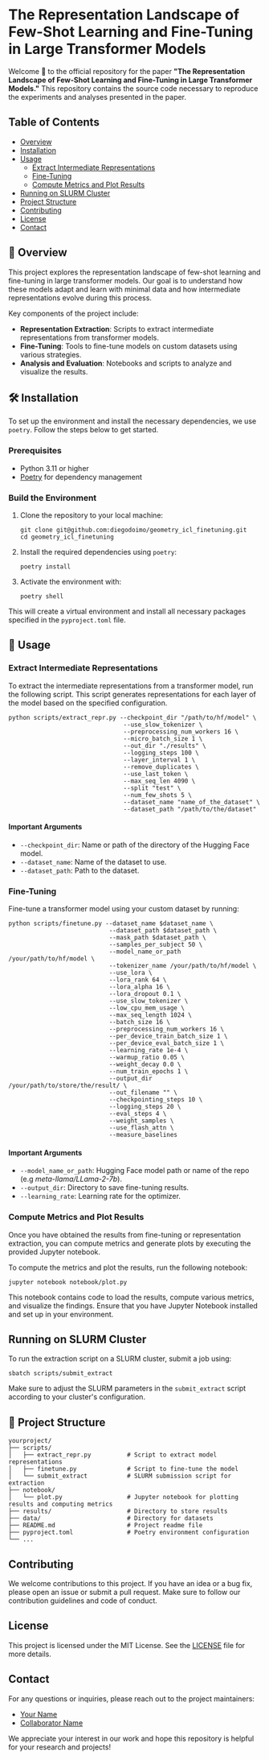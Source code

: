 # The Representation Landscape of Few-Shot Learning and Fine-Tuning in Large Transformer Models

Welcome 👋 to the official repository for the paper **"The Representation Landscape of Few-Shot Learning and Fine-Tuning in Large Transformer Models."** This repository contains the source code necessary to reproduce the experiments and analyses presented in the paper.

## Table of Contents

- [Overview](#overview)
- [Installation](#installation)
- [Usage](#usage)
  - [Extract Intermediate Representations](#extract-intermediate-representations)
  - [Fine-Tuning](#fine-tuning)
  - [Compute Metrics and Plot Results](#compute-metrics-and-plot-results)
- [Running on SLURM Cluster](#running-on-slurm-cluster)
- [Project Structure](#project-structure)
- [Contributing](#contributing)
- [License](#license)
- [Contact](#contact)

## 📖 Overview

This project explores the representation landscape of few-shot learning and fine-tuning in large transformer models. Our goal is to understand how these models adapt and learn with minimal data and how intermediate representations evolve during this process.

Key components of the project include:
- **Representation Extraction**: Scripts to extract intermediate representations from transformer models.
- **Fine-Tuning**: Tools to fine-tune models on custom datasets using various strategies.
- **Analysis and Evaluation**: Notebooks and scripts to analyze and visualize the results.

## 🛠️ Installation

To set up the environment and install the necessary dependencies, we use `poetry`. Follow the steps below to get started.

### Prerequisites

- Python 3.11 or higher
- [Poetry](https://python-poetry.org/docs/#installation) for dependency management

### Build the Environment

1. Clone the repository to your local machine:

    ```
    git clone git@github.com:diegodoimo/geometry_icl_finetuning.git
    cd geometry_icl_finetuning
    ```

2. Install the required dependencies using `poetry`:

    ```
    poetry install
    ```
3. Activate the environment with:
    
    ```
    poetry shell
    ```

This will create a virtual environment and install all necessary packages specified in the `pyproject.toml` file.

## 🚀 Usage

### Extract Intermediate Representations

To extract the intermediate representations from a transformer model, run the following script. This script generates representations for each layer of the model based on the specified configuration.

```
python scripts/extract_repr.py --checkpoint_dir "/path/to/hf/model" \
                                --use_slow_tokenizer \
                                --preprocessing_num_workers 16 \
                                --micro_batch_size 1 \
                                --out_dir "./results" \
                                --logging_steps 100 \
                                --layer_interval 1 \
                                --remove_duplicates \
                                --use_last_token \
                                --max_seq_len 4090 \
                                --split "test" \
                                --num_few_shots 5 \
                                --dataset_name "name_of_the_dataset" \
                                --dataset_path "/path/to/the/dataset"
```

#### Important Arguments

- `--checkpoint_dir`: Name or path of the directory of the Hugging Face model.
- `--dataset_name`: Name of the dataset to use.
- `--dataset_path`: Path to the dataset.

### Fine-Tuning

Fine-tune a transformer model using your custom dataset by running:

```
python scripts/finetune.py --dataset_name $dataset_name \
                            --dataset_path $dataset_path \
                            --mask_path $dataset_path \
                            --samples_per_subject 50 \
                            --model_name_or_path /your/path/to/hf/model \
                            --tokenizer_name /your/path/to/hf/model \
                            --use_lora \
                            --lora_rank 64 \
                            --lora_alpha 16 \
                            --lora_dropout 0.1 \
                            --use_slow_tokenizer \
                            --low_cpu_mem_usage \
                            --max_seq_length 1024 \
                            --batch_size 16 \
                            --preprocessing_num_workers 16 \
                            --per_device_train_batch_size 1 \
                            --per_device_eval_batch_size 1 \
                            --learning_rate 1e-4 \
                            --warmup_ratio 0.05 \
                            --weight_decay 0.0 \
                            --num_train_epochs 1 \
                            --output_dir /your/path/to/store/the/result/ \
                            --out_filename "" \
                            --checkpointing_steps 10 \
                            --logging_steps 20 \
                            --eval_steps 4 \
                            --weight_samples \
                            --use_flash_attn \
                            --measure_baselines
```

#### Important Arguments

- `--model_name_or_path`: Hugging Face model path or name of the repo (e.g *meta-llama/LLama-2-7b*).
- `--output_dir`: Directory to save fine-tuning results.
- `--learning_rate`: Learning rate for the optimizer.

### Compute Metrics and Plot Results

Once you have obtained the results from fine-tuning or representation extraction, you can compute metrics and generate plots by executing the provided Jupyter notebook.

To compute the metrics and plot the results, run the following notebook:

```
jupyter notebook notebook/plot.py
```

This notebook contains code to load the results, compute various metrics, and visualize the findings. Ensure that you have Jupyter Notebook installed and set up in your environment.

## Running on SLURM Cluster

To run the extraction script on a SLURM cluster, submit a job using:

```
sbatch scripts/submit_extract
```

Make sure to adjust the SLURM parameters in the `submit_extract` script according to your cluster's configuration.

## 📁 Project Structure

```
yourproject/
├── scripts/
│   ├── extract_repr.py          # Script to extract model representations
│   ├── finetune.py              # Script to fine-tune the model
│   └── submit_extract           # SLURM submission script for extraction
├── notebook/
│   └── plot.py                  # Jupyter notebook for plotting results and computing metrics
├── results/                     # Directory to store results
├── data/                        # Directory for datasets
├── README.md                    # Project readme file
├── pyproject.toml               # Poetry environment configuration
└── ...
```

## Contributing

We welcome contributions to this project. If you have an idea or a bug fix, please open an issue or submit a pull request. Make sure to follow our contribution guidelines and code of conduct.

## License

This project is licensed under the MIT License. See the [LICENSE](LICENSE) file for more details.

## Contact

For any questions or inquiries, please reach out to the project maintainers:

- [Your Name](mailto:your.email@example.com)
- [Collaborator Name](mailto:collaborator.email@example.com)

We appreciate your interest in our work and hope this repository is helpful for your research and projects!